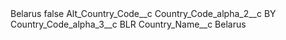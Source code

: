 <?xml version="1.0" encoding="UTF-8"?>
<CustomMetadata xmlns="http://soap.sforce.com/2006/04/metadata" xmlns:xsi="http://www.w3.org/2001/XMLSchema-instance" xmlns:xsd="http://www.w3.org/2001/XMLSchema">
    <label>Belarus</label>
    <protected>false</protected>
    <values>
        <field>Alt_Country_Code__c</field>
        <value xsi:nil="true"/>
    </values>
    <values>
        <field>Country_Code_alpha_2__c</field>
        <value xsi:type="xsd:string">BY</value>
    </values>
    <values>
        <field>Country_Code_alpha_3__c</field>
        <value xsi:type="xsd:string">BLR</value>
    </values>
    <values>
        <field>Country_Name__c</field>
        <value xsi:type="xsd:string">Belarus</value>
    </values>
</CustomMetadata>
